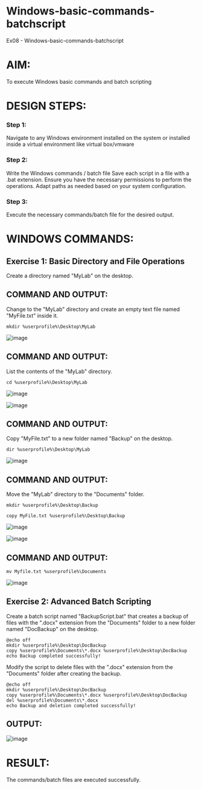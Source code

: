 # Windows-basic-commands-batchscript
Ex08 - Windows-basic-commands-batchscript

# AIM:
To execute Windows basic commands and batch scripting

# DESIGN STEPS:
### Step 1:
Navigate to any Windows environment installed on the system or installed inside a virtual environment like virtual box/vmware 

### Step 2:
Write the Windows commands / batch file
Save each script in a file with a .bat extension.
Ensure you have the necessary permissions to perform the operations.
Adapt paths as needed based on your system configuration.

### Step 3:
Execute the necessary commands/batch file for the desired output. 

# WINDOWS COMMANDS:
## Exercise 1: Basic Directory and File Operations
Create a directory named "MyLab" on the desktop.

## COMMAND AND OUTPUT:
Change to the "MyLab" directory and create an empty text file named "MyFile.txt" inside it.

```
mkdir %userprofile%\Desktop\MyLab
```

![image](https://github.com/user-attachments/assets/0edd8aeb-65f5-4638-8f2d-e02d831c8129)

## COMMAND AND OUTPUT:
List the contents of the "MyLab" directory.

```
cd %userprofile%\Desktop\MyLab
```

![image](https://github.com/user-attachments/assets/8771eeaa-d1e0-46e2-a3db-ae6687f5d6d9)

![image](https://github.com/user-attachments/assets/05283b9e-93ab-4b33-8d9e-1d407cd71939)

## COMMAND AND OUTPUT:
Copy "MyFile.txt" to a new folder named "Backup" on the desktop.

```
dir %userprofile%\Desktop\MyLab
```

![image](https://github.com/user-attachments/assets/afcebb38-ce57-469a-ba0f-6e70f8b46843)

## COMMAND AND OUTPUT:
Move the "MyLab" directory to the "Documents" folder.

```
mkdir %userprofile%\Desktop\Backup

copy MyFile.txt %userprofile%\Desktop\Backup
```

![image](https://github.com/user-attachments/assets/51e9371f-efa5-4297-a600-a40ba3715254)

![image](https://github.com/user-attachments/assets/7212927c-ce58-4362-a40f-f64abd6accd3)

## COMMAND AND OUTPUT:
```
mv Myfile.txt %userprofile%\Documents
```

![image](https://github.com/user-attachments/assets/9243a9c1-9414-4907-a32e-352a72ee283b)

## Exercise 2: Advanced Batch Scripting
Create a batch script named "BackupScript.bat" that creates a backup of files with the ".docx" extension from the "Documents" folder to a new folder named "DocBackup" on the desktop.

```
@echo off
mkdir %userprofile%\Desktop\DocBackup
copy %userprofile%\Documents\*.docx %userprofile%\Desktop\DocBackup
echo Backup completed successfully!
```

Modify the script to delete files with the ".docx" extension from the "Documents" folder after creating the backup.

```
@echo off
mkdir %userprofile%\Desktop\DocBackup
copy %userprofile%\Documents\*.docx %userprofile%\Desktop\DocBackup
del %userprofile%\Documents\*.docx
echo Backup and deletion completed successfully!
```

## OUTPUT:
![image](https://github.com/user-attachments/assets/68ca1a48-958d-4d67-a7d4-29256d7e2bc6)

# RESULT:
The commands/batch files are executed successfully.

